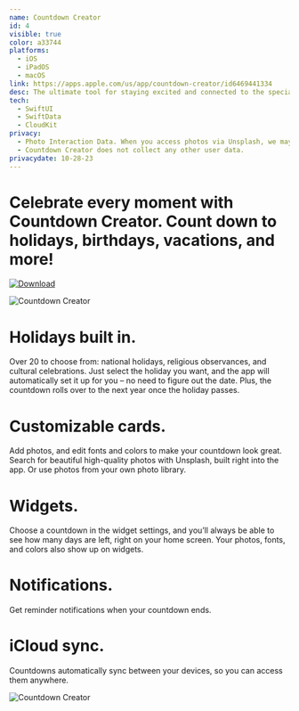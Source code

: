 ```yaml
---
name: Countdown Creator
id: 4
visible: true
color: a33744
platforms:
  - iOS
  - iPadOS
  - macOS
link: https://apps.apple.com/us/app/countdown-creator/id6469441334
desc: The ultimate tool for staying excited and connected to the special moments in your life.
tech: 
  - SwiftUI
  - SwiftData
  - CloudKit
privacy:
  - Photo Interaction Data. When you access photos via Unsplash, we may track user views, downloads, and searches of photos. This data is collected in a way that does not identify individual users. It is collected in order to comply with the Unsplash API. For more information, see the Unsplash privacy policy at https://unsplash.com/privacy.
  - Countdown Creator does not collect any other user data.
privacydate: 10-28-23
---
```


# Celebrate every moment with Countdown Creator. Count down to holidays, birthdays, vacations, and more!

[![Download](download.svg)](https://apps.apple.com/us/app/countdown-creator/id6469441334)

![Countdown Creator](images/countdown/phones.png)

# Holidays built in. 

Over 20 to choose from: national holidays, religious observances, and cultural celebrations. Just select the holiday you want, and the app will automatically set it up for you – no need to figure out the date. Plus, the countdown rolls over to the next year once the holiday passes.

# Customizable cards. 

Add photos, and edit fonts and colors to make your countdown look great. Search for beautiful high-quality photos with Unsplash, built right into the app. Or use photos from your own photo library.

# Widgets. 

Choose a countdown in the widget settings, and you’ll always be able to see how many days are left, right on your home screen. Your photos, fonts, and colors also show up on widgets. 

# Notifications. 

Get reminder notifications when your countdown ends.

# iCloud sync. 

Countdowns automatically sync between your devices, so you can access them anywhere.

![Countdown Creator](images/countdown/phones2.png)

